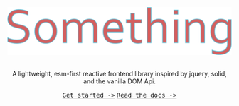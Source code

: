 <div align="center">
  <img src="drawing.png" width="600" />
  <br><br>
  
  A lightweight, esm-first reactive frontend library inspired by jquery, solid, and the vanilla DOM Api.

  
  <kbd><a href="/docs/get-started.md">Get started -&gt;</a></kbd>
  <kbd><a href="/docs/api/index.md">Read the docs -&gt;</a></kbd>
</div>
